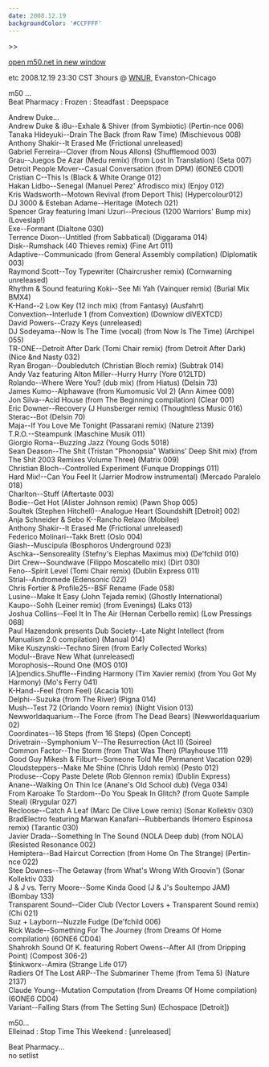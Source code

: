```yaml
---
date: 2008.12.19
backgroundColor: '#CCFFFF'
---
```


\>>

[open m50.net in new window](http://m50.net/)  

etc 2008.12.19 23:30 CST 3hours @ [WNUR](http://www.wnur.org/), Evanston-Chicago  

m50 ...  
Beat Pharmacy : Frozen : Steadfast : Deepspace  

Andrew Duke...  
Andrew Duke & i8u--Exhale & Shiver (from Symbiotic) (Pertin-nce 006)  
Tanaka Hideyuki--Drain The Back (from Raw Time) (Mischievous 008)  
Anthony Shakir--It Erased Me (Frictional unreleased)  
Gabriel Ferreira--Clover (from Nous Allons) (Shufflemood 003)  
Grau--Juegos De Azar (Medu remix) (from Lost In Translation) (Seta 007)  
Detroit People Mover--Casual Conversation (from DPM) (6ONE6 CD01)  
Cristian C--This Is (Black & White Orange 012)  
Hakan Lidbo--Senegal (Manuel Perez' Afrodisco mix) (Enjoy 012)  
Kris Wadsworth--Motown Revival (from Deport This) (Hypercolour012)  
DJ 3000 & Esteban Adame--Heritage (Motech 021)  
Spencer Gray featuring Imani Uzuri--Precious (1200 Warriors' Bump mix) (Loveslap!)  
Exe--Formant (Dialtone 030)  
Terrence Dixon--Untitled (from Sabbatical) (Diggarama 014)  
Disk--Rumshack (40 Thieves remix) (Fine Art 011)  
Adaptive--Communicado (from General Assembly compilation) (Diplomatik 003)  
Raymond Scott--Toy Typewriter (Chaircrusher remix) (Cornwarning unreleased)  
Rhythm & Sound featuring Koki--See Mi Yah (Vainquer remix) (Burial Mix BMX4)  
K-Hand--2 Low Key (12 inch mix) (from Fantasy) (Ausfahrt)  
Convextion--Interlude 1 (from Convextion) (Downlow dlVEXTCD)  
David Powers--Crazy Keys (unreleased)  
DJ Sodeyama--Now Is The Time (vocal) (from Now Is The Time) (Archipel 055)  
TR-ONE--Detroit After Dark (Tomi Chair remix) (from Detroit After Dark) (Nice &nd Nasty 032)  
Ryan Brogan--Doubledutch (Christian Bloch remix) (Subtrak 014)  
Andy Vaz featuring Alton Miller--Hurry Hurry (Yore 012LTD)  
Rolando--Where Were You? (dub mix) (from Hiatus) (Delsin 73)  
James Kumo--Alphawave (from Kumomusic Vol 2) (Ann Aimee 009)  
Jon Silva--Acid House (from The Beginning compilation) (Clear 001)  
Eric Downer--Recovery (J Hunsberger remix) (Thoughtless Music 016)  
Sterac--Bot (Delsin 70)  
Maja--If You Love Me Tonight (Passarani remix) (Nature 2139)  
T.R.O.--Steampunk (Maschine Musik 011)  
Giorgio Roma--Buzzing Jazz (Young Gods 5018)  
Sean Deason--The Shit (Tristan "Phonopsia" Watkins' Deep Shit mix) (from The Shit 2003 Remixes Volume Three) (Matrix 009)  
Christian Bloch--Controlled Experiment (Funque Droppings 011)  
Hard Mix!--Can You Feel It (Jarrier Modrow instrumental) (Mercado Paralelo 018)  
Charlton--Stuff (Aftertaste 003)  
Bodie--Get Hot (Alister Johnson remix) (Pawn Shop 005)  
Soultek (Stephen Hitchell)--Analogue Heart (Soundshift \[Detroit\] 002)  
Anja Schneider & Sebo K--Rancho Relaxo (Mobilee)  
Anthony Shakir--It Erased Me (Frictional unreleased)  
Federico Molinari--Takk Brett (Oslo 004)  
Giash--Muscipula (Bosphoros Underground 023)  
Aschka--Sensoreality (Stefny's Elephas Maximus mix) (De'fchild 010)  
Dirt Crew--Soundwave (Filippo Moscatello mix) (Dirt 030)  
Feno--Spirit Level (Tomi Chair remix) (Dublin Express 011)  
Strial--Andromede (Edensonic 022)  
Chris Fortier & Profile25--BSF Rename (Fade 058)  
Lusine--Make It Easy (John Tejada remix) (Ghostly International)  
Kaupo--Sohh (Leiner remix) (from Evenings) (Laks 013)  
Joshua Collins--Feel It In The Air (Hernan Cerbello remix) (Low Pressings 068)  
Paul Hazendonk presents Dub Society--Late Night Intellect (from Manualism 2.0 compilation) (Manual 014)  
Mike Kuszynski--Techno Siren (from Early Collected Works)  
Modul--Brave New What (unreleased)  
Morophosis--Round One (MOS 010)  
\[A\]pendics.Shuffle--Finding Harmony (Tim Xavier remix) (from You Got My Harmony) (Mo's Ferry 041)  
K-Hand--Feel (from Feel) (Acacia 101)  
Delphi--Suzuka (from The River) (Pigna 014)  
Mush--Test 72 (Orlando Voorn remix) (Night Vision 013)  
Newworldaquarium--The Force (from The Dead Bears) (Newworldaquarium 02)  
Coordinates--16 Steps (from 16 Steps) (Open Concept)  
Drivetrain--Symphonium V--The Resurrection (Act II) (Soiree)  
Common Factor--The Storm (from That Was Then) (Playhouse 111)  
Good Guy Mikesh & Filburt--Someone Told Me (Permanent Vacation 029)  
Cloudsteppers--Make Me Shine (Chris Udoh remix) (Pesto 012)  
Produse--Copy Paste Delete (Rob Glennon remix) (Dublin Express)  
Anane--Walking On Thin Ice (Anane's Old School dub) (Vega 034)  
From Karoake To Stardom--Do You Speak In Glitch? (from Quote Sample Steal) (Rrygular 027)  
Recloose--Catch A Leaf (Marc De Clive Lowe remix) (Sonar Kollektiv 030)  
BradElectro featuring Marwan Kanafani--Rubberbands (Homero Espinosa remix) (Tarantic 030)  
Javier Drada--Something In The Sound (NOLA Deep dub) (from NOLA) (Resisted Resonance 002)  
Hemiptera--Bad Haircut Correction (from Home On The Strange) (Pertin-nce 022)  
Stee Downes--The Getaway (from What's Wrong With Groovin') (Sonar Kollektiv 033)  
J & J vs. Terry Moore--Some Kinda Good (J & J's Soultempo JAM) (Bombay 133)  
Transparent Sound--Cider Club (Vector Lovers + Transparent Sound remix) (Chi 021)  
Suz + Layborn--Nuzzle Fudge (De'fchild 006)  
Rick Wade--Something For The Journey (from Dreams Of Home compilation) (6ONE6 CD04)  
Shahrokh Sound Of K. featuring Robert Owens--After All (from Dripping Point) (Compost 306-2)  
$tinkworx--Amira (Strange Life 017)  
Radiers Of The Lost ARP--The Submariner Theme (from Tema 5) (Nature 2137)  
Claude Young--Mutation Computation (from Dreams Of Home compilation) (6ONE6 CD04)  
Variant--Falling Stars (from The Setting Sun) (Echospace \[Detroit\])  

m50...  
Elleinad : Stop Time This Weekend : \[unreleased\]  

Beat Pharmacy...  
no setlist